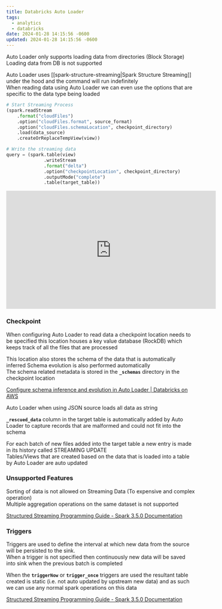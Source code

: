 ```yaml
---
title: Databricks Auto Loader
tags:
  - analytics
  - databricks
date: 2024-01-28 14:15:56 -0600
updated: 2024-01-28 14:15:56 -0600
---
```


Auto Loader only supports loading data from directories (Block Storage)  
Loading data from DB is not supported

Auto Loader uses [[spark-structure-streaming|Spark Structure Streaming]] under the hood and the command will run indefinitely  
When reading data using Auto Loader we can even use the options that are specific to the data type being loaded

````python
# Start Streaming Process
(spark.readStream
	.format("cloudFiles")
	.option("cloudFiles.format", source_format)
	.option("cloudFiles.schemaLocation", checkpoint_directory)
	.load(data_source)
	.createOrReplaceTempView(view))

# Write the streaming data
query = (spark.table(view)
              .writeStream
              .format("delta")
              .option("checkpointLocation", checkpoint_directory)
              .outputMode("complete")
              .table(target_table))
````

<iframe width="560" height="315" src="https://www.youtube-nocookie.com/embed/8a38Fv9cpd8?si=w0mGm0NBJNXvxcj6" title="YouTube video player" frameborder="0" allow="accelerometer; autoplay; clipboard-write; encrypted-media; gyroscope; picture-in-picture; web-share" allowfullscreen></iframe>

### Checkpoint

When configuring Auto Loader to read data a checkpoint location needs to be specified this location houses a key value database (RockDB) which keeps track of all the files that are processed

This location also stores the schema of the data that is automatically inferred
Schema evolution is also performed automatically  
The schema related metadata is stored in the **`_schemas`** directory in the checkpoint location

[Configure schema inference and evolution in Auto Loader | Databricks on AWS](https://docs.databricks.com/ingestion/auto-loader/schema.html)

Auto Loader when using JSON source loads all data as string

**`_rescued_data`** column in the target table is automatically added by Auto Loader to capture records that are malformed and could not fit into the schema

For each batch of new files added into the target table a new entry is made in its history called STREAMING UPDATE  
Tables/Views that are created based on the data that is loaded into a table by Auto Loader are auto updated

### Unsupported Features

Sorting of data is not allowed on Streaming Data (To expensive and complex operation)  
Multiple aggregation operations on the same dataset is not supported

[Structured Streaming Programming Guide - Spark 3.5.0 Documentation](https://spark.apache.org/docs/latest/structured-streaming-programming-guide.html#unsupported-operations)

### Triggers

Triggers are used to define the interval at which new data from the source will be persisted to the sink.  
When a trigger is not specified then continuously new data will be saved into sink when the previous batch is completed

When the **`triggerNow`** or **`trigger_once`** triggers are used the resultant table created is static (i.e. not auto updated by upstream new data) and as such we can use any normal spark operations on this data

[Structured Streaming Programming Guide - Spark 3.5.0 Documentation](https://spark.apache.org/docs/latest/structured-streaming-programming-guide.html#triggers)
